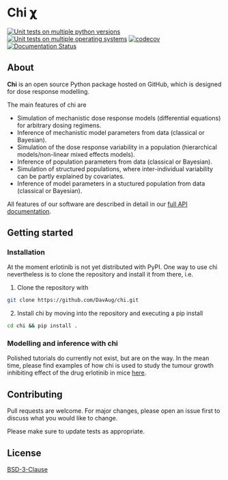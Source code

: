 # Chi 𝞆

[![Unit tests on multiple python versions](https://github.com/DavAug/chi/workflows/Unit%20tests%20(python%20versions)/badge.svg)](https://github.com/DavAug/erlotinib/actions)
[![Unit tests on multiple operating systems](https://github.com/DavAug/chi/workflows/Unit%20tests%20(OS%20versions)/badge.svg)](https://github.com/DavAug/erlotinib/actions)
[![codecov](https://codecov.io/gh/DavAug/chi/branch/main/graph/badge.svg)](https://codecov.io/gh/DavAug/chi)
[![Documentation Status](https://readthedocs.org/projects/chi/badge/?version=latest)](https://chi.readthedocs.io/en/latest/?badge=latest)

## About

**Chi** is an open source Python package hosted on GitHub,
which is designed for dose response modelling.

The main features of chi are

- Simulation of mechanistic dose response models (differential equations)
    for arbitrary dosing regimens.
- Inference of mechanistic model parameters from data (classical or Bayesian).
- Simulation of the dose response variability in a population
    (hierarchical models/non-linear mixed effects models).
- Inference of population parameters from data (classical or Bayesian).
- Simulation of structured populations, where inter-individual variability can
    be partly explained by covariates.
- Inference of model parameters in a stuctured population from data
    (classical or Bayesian).

All features of our software are described in detail in our
[full API documentation](https://erlotinib.readthedocs.io/en/latest/).

## Getting started
### Installation
At the moment erlotinib is not yet distributed with PyPI. One way to use chi
nevertheless is to clone the repository and install it from there, i.e. 
1. Clone the repository with
```bash
git clone https://github.com/DavAug/chi.git
```
2. Install chi by moving into the repository and executing a pip install
```bash
cd chi && pip install .
```

### Modelling and inference with chi
Polished tutorials do currently not exist, but are on the way. In the mean time, please find examples of how chi is 
used to study the tumour growth inhibiting effect of the drug erlotinib in mice [here](https://github.com/DavAug/chi/tree/main/analysis).

## Contributing
Pull requests are welcome. For major changes, please open an issue first to discuss what you would like to change.

Please make sure to update tests as appropriate.

## License
[BSD-3-Clause](https://opensource.org/licenses/BSD-3-Clause)
